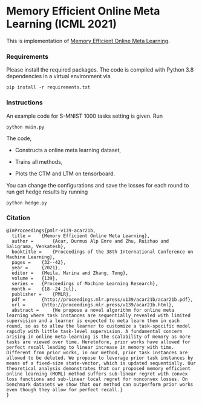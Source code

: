 # Memory Efficient Online Meta Learning (ICML 2021)

This is implementation of [Memory Efficient Online Meta Learning](http://proceedings.mlr.press/v139/acar21b/acar21b.pdf).

### Requirements

Please install the required packages. The code is compiled with Python 3.8 dependencies in a virtual environment via

```pip install -r requirements.txt```

### Instructions

An example code for S-MNIST 1000 tasks setting is given. Run

```python main.py```

The code,

- Constructs a online meta learning dataset,

- Trains all methods,

- Plots the CTM and LTM on tensorboard.

You can change the configurations and save the losses for each round to run get hedge results by running

```python hedge.py```
### Citation

```
@InProceedings{pmlr-v139-acar21b,
  title = 	 {Memory Efficient Online Meta Learning},
  author =       {Acar, Durmus Alp Emre and Zhu, Ruizhao and Saligrama, Venkatesh},
  booktitle = 	 {Proceedings of the 38th International Conference on Machine Learning},
  pages = 	 {32--42},
  year = 	 {2021},
  editor = 	 {Meila, Marina and Zhang, Tong},
  volume = 	 {139},
  series = 	 {Proceedings of Machine Learning Research},
  month = 	 {18--24 Jul},
  publisher =    {PMLR},
  pdf = 	 {http://proceedings.mlr.press/v139/acar21b/acar21b.pdf},
  url = 	 {http://proceedings.mlr.press/v139/acar21b.html},
  abstract = 	 {We propose a novel algorithm for online meta learning where task instances are sequentially revealed with limited supervision and a learner is expected to meta learn them in each round, so as to allow the learner to customize a task-specific model rapidly with little task-level supervision. A fundamental concern arising in online meta-learning is the scalability of memory as more tasks are viewed over time. Heretofore, prior works have allowed for perfect recall leading to linear increase in memory with time. Different from prior works, in our method, prior task instances are allowed to be deleted. We propose to leverage prior task instances by means of a fixed-size state-vector, which is updated sequentially. Our theoretical analysis demonstrates that our proposed memory efficient online learning (MOML) method suffers sub-linear regret with convex loss functions and sub-linear local regret for nonconvex losses. On benchmark datasets we show that our method can outperform prior works even though they allow for perfect recall.}
}

```
